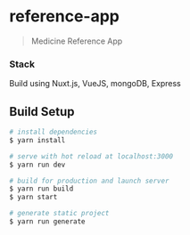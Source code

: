 # reference-app

> Medicine Reference App

### Stack
Build using Nuxt.js, VueJS, mongoDB, Express

## Build Setup

``` bash
# install dependencies
$ yarn install

# serve with hot reload at localhost:3000
$ yarn run dev

# build for production and launch server
$ yarn run build
$ yarn start

# generate static project
$ yarn run generate
```